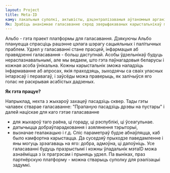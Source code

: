 ```yaml
---
layout: Project
title: Meta-ID
каму: лакальныя суполкі, актывісты, дэцэнтралізаваныя аўтаномныя арганізацыі. 
Як: Зрабіць ананімнае галасаванне сярод зверыфакаваных карыстальнікаў metaID
---
```


Альбо - гэта праект платформы для галасавання. Дзякуючы Альбо плануецца спрасціць рашэнне цэлага шэрагу сацыяльных і палітычных праблем. Удзел у галасаванні стане прасцей, інфармацыя аб правядзенні галасавання - больш даступнай. Асобы ўдзельнікаў будуць нераспазнавальнымі, але мы ведаем, што гэта паўнагадовыя беларусы і кожная асоба ўнікальна. Кожны карыстальнік зможа наладзіць інфармаванне аб апросах, якія праходзяць, зыходзячы са сваіх уласных інтарэсаў і перавагаў, і заўсёды можа праверыць, як залічыўся яго голас не раскрывая асабістых дадзеных. 

**Як гэта працуе?**

Напрыклад, нехта з жыхароў захацеў пасадзіць сквер. Тады гэты чалавек стварае галасаванне: "Прапаную пасадзіць дрэвы на пустары" і далей націскае для каго гэтае галасаванне
 - для жыхароў таго раёна, ці гораду, ці рэспублікі, ці ўсеагульнае. 
 - датычыцца добраўпарадковання і азялянення тэрыторыі, 
 - вызначае геалакацыю і г.д. 
Спіс параметраў будзе абнаўляцца, каб было камфортна карыстацца. 
Да суседзяў прыходзе паведамленне і яны могуць зрэагаваць на яго: добра, адмоўна, ці дапоўніць. 
Усе галасаванні будуць празрыстымі і кожны ўладальнік мэтаID можа азнаёміцца з іх прагрэсам і прыняць удзел. 
Па выніках, праз партнёрскую платформу - можна стварыць суполку для рэалізацыі задумкі. 

